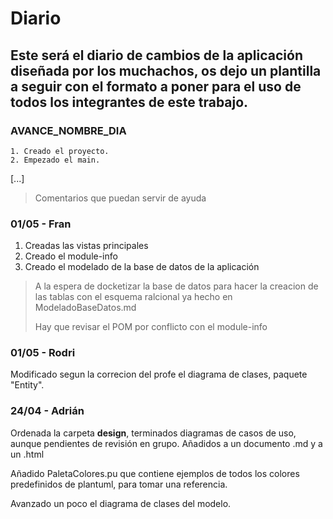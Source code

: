 # Diario 

## Este será el diario de cambios de la aplicación diseñada por los muchachos, os dejo un plantilla a seguir con el formato a poner para el uso de todos los integrantes de este trabajo.

### AVANCE_NOMBRE_DIA

    1. Creado el proyecto.
    2. Empezado el main.
   [...]

>Comentarios que puedan servir de ayuda

### 01/05 - Fran

1. Creadas las vistas principales
2. Creado el module-info
3. Creado el modelado de la base de datos de la aplicación

> A la espera de docketizar la base de datos para hacer la creacion de las tablas con el esquema ralcional ya hecho en ModeladoBaseDatos.md
> 
> Hay que revisar el POM por conflicto con el module-info

### 01/05 - Rodri

Modificado segun la correcion del profe el diagrama de clases, paquete "Entity".

### 24/04 - Adrián

Ordenada la carpeta **design**, terminados diagramas de casos de uso, aunque pendientes de revisión en grupo. Añadidos a un documento .md y a un .html

Añadido PaletaColores.pu que contiene ejemplos de todos los colores predefinidos de plantuml, para tomar una referencia.

Avanzado un poco el diagrama de clases del modelo.
